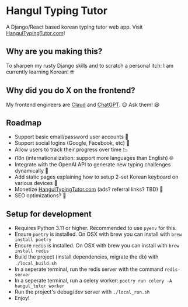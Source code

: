 # Hangul Typing Tutor

A Django/React based korean typing tutor web app. Visit [HangulTypingTutor.com](https://HangulTypingTutor.com)!

## Why are you making this?

To sharpen my rusty Django skills and to scratch a personal itch: I am currently learning Korean! 🤓

## Why did you do X on the frontend?

My frontend engineers are [Claud](https://claud.ai/) and [ChatGPT](https://chatgpt.com). 😉 Ask them! 😆

## Roadmap

- Support basic email/password user accounts 📧
- Support social logins (Google, Facebook, etc) 🔐
- Allow users to track their progress over time 📉
- i18n (internationalization: support more languages than English) 🌐
- Integrate with the OpenAI API to generate new typing challenges dynamically 🤖
- Add static pages explaining how to setup 2-set Korean keyboard on various devices 📖
- Monetize [HangulTypingTutor.com](https://HangulTypingTutor.com) (ads? referral links? TBD) 🤑
- SEO optimizations? 🙈

## Setup for development

- Requires Python 3.11 or higher. Recommended to use `pyenv` for this.
- Ensure `poetry` is installed. On OSX with brew you can install with `brew install poetry`
- Ensure `redis` is installed. On OSX with brew you can install with `brew install redis`
- Build the project (install dependencies, migrate the db) with `./local_build.sh`
- In a seperate terminal, run the redis server with the command `redis-server`
- In a seperate terminal, run a celery worker: `poetry run celery -A hangul_tutor worker`
- Run the project's debug/dev server with `./local_run.sh`
- Enjoy!
